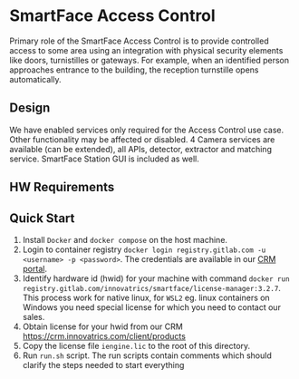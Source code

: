 # SmartFace Access Control
Primary role of the SmartFace Access Control is to provide controlled access to some area using an integration with physical security elements like doors, turnistilles or gateways.
For example, when an identified person approaches entrance to the building, the reception turnstille opens automatically.

## Design
We have enabled services only required for the Access Control use case. Other functionality may be affected or disabled.
4 Camera services are available (can be extended), all APIs, detector, extractor and matching service.
SmartFace Station GUI is included as well.

## HW Requirements


## Quick Start
1. Install `Docker` and `docker compose` on the host machine.
2. Login to container registry `docker login registry.gitlab.com -u <username> -p <password>`. The credentials are available in our [CRM portal](https://crm.innovatrics.com/).
3. Identify hardware id (hwid) for your machine with command `docker run registry.gitlab.com/innovatrics/smartface/license-manager:3.2.7`. This process work for native linux, for `WSL2` eg. linux containers on Windows you need special license for which you need to contact our sales.
4. Obtain license for your hwid from our CRM https://crm.innovatrics.com/client/products
5. Copy the license file `iengine.lic` to the root of this directory.
6. Run `run.sh` script. The run scripts contain comments which should clarify the steps needed to start everything